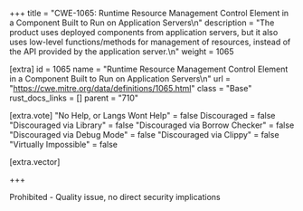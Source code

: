 +++
title = "CWE-1065: Runtime Resource Management Control Element in a Component Built to Run on Application Servers\n"
description = "The product uses deployed components from application servers, but it also uses low-level functions/methods for management of resources, instead of the API provided by the application server.\n"
weight = 1065

[extra]
id = 1065
name = "Runtime Resource Management Control Element in a Component Built to Run on Application Servers\n"
url = "https://cwe.mitre.org/data/definitions/1065.html"
class = "Base"
rust_docs_links = []
parent = "710"

[extra.vote]
"No Help, or Langs Wont Help" = false
Discouraged = false
"Discouraged via Library" = false
"Discouraged via Borrow Checker" = false
"Discouraged via Debug Mode" = false
"Discouraged via Clippy" = false
"Virtually Impossible" = false

[extra.vector]

+++

Prohibited - Quality issue, no direct security implications